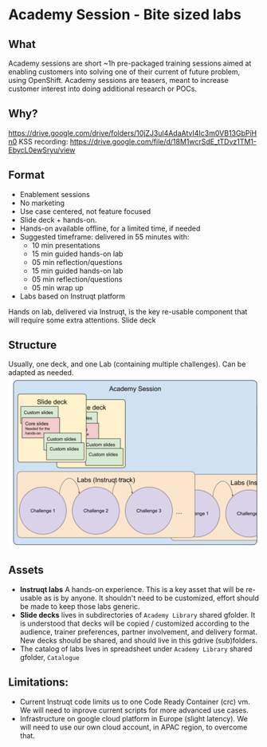 # Academy Session - Bite sized labs

## What
Academy sessions are short ~1h pre-packaged training sessions aimed at enabling customers into solving one of their current of future problem, using OpenShift. Academy sessions are teasers, meant to increase customer interest into doing additional research or POCs.

## Why?
https://drive.google.com/drive/folders/10jZJ3ul4AdaAtvI4Ic3m0VB13GbPiHn0
KSS recording: https://drive.google.com/file/d/18M1wcrSdE_tTDvz1TM1-EbycL0ewSryu/view

## Format
* Enablement sessions
* No marketing
* Use case centered, not feature focused
* Slide deck + hands-on.
* Hands-on available offline, for a limited time, if needed
* Suggested timeframe: delivered in 55 minutes with:
  * 10 min presentations
  * 15 min guided hands-on lab
  * 05 min reflection/questions
  * 15 min guided hands-on lab
  * 05 min reflection/questions
  * 05 min wrap up
* Labs based on Instruqt platform

Hands on lab, delivered via Instruqt, is the key re-usable component that will require some extra attentions. Slide deck 

## Structure
Usually, one deck, and one Lab (containing multiple challenges). Can be adapted as needed.
![A test image](.markdown_svg/structure.svg)

## Assets
* **Instruqt labs** A hands-on experience. This is a key asset that will be re-usable as is by anyone. It shouldn't need to be customized, effort should be made to keep those labs generic.
* **Slide decks** lives in subdirectories of `Academy Library` shared gfolder. It is understood that decks will be copied / customized according to the audience, trainer preferences, partner involvement, and delivery format. New decks should be shared, and should live in this gdrive (sub)folders.
* The catalog of labs lives in spreadsheet under `Academy Library` shared gfolder, `Catalogue`

## Limitations:
* Current Instruqt code limits us to one Code Ready Container (crc) vm. We will need to inprove current scripts for more advanced use cases.
* Infrastructure on google cloud platform in Europe (slight latency). We will need to use our own cloud account, in APAC region, to overcome that.